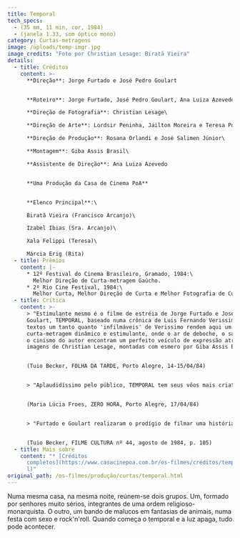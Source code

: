 ```yaml
---
title: Temporal
tech_specs:
  - (35 mm, 11 min, cor, 1984)
  - (janela 1.33, som óptico mono)
category: Curtas-metragens
image: /uploads/temp-imgr.jpg
image_credits: "Foto por Christian Lesage: Biratã Vieira"
details:
  - title: Créditos
    content: >-
      **Direção**: Jorge Furtado e José Pedro Goulart


      **Roteiro**: Jorge Furtado, José Pedro Goulart, Ana Luiza Azevedo e Marcelo Lopes\

      **Direção de Fotografia**: Christian Lesage\

      **Direção de Arte**: Lordsir Peninha, Jailton Moreira e Teresa Poester\

      **Direção de Produção**: Rosana Orlandi e José Salimen Júnior\

      **Montagem**: Giba Assis Brasil\

      **Assistente de Direção**: Ana Luiza Azevedo


      **Uma Produção da Casa de Cinema PoA**


      **Elenco Principal**:\

      Biratã Vieira (Francisco Arcanjo)\

      Izabel Ibias (Sra. Arcanjo)\

      Xala Felippi (Teresa)\

      Márcia Erig (Rita)
  - title: Prêmios
    content: |-
      * 12º Festival do Cinema Brasileiro, Gramado, 1984:\
        Melhor Direção de Curta-metragem Gaúcho.
      * 2º Rio Cine Festival, 1984:\
        Melhor Curta, Melhor Direção de Curta e Melhor Fotografia de Curta.
  - title: Crítica
    content: >-
      > "Estimulante mesmo é o filme de estréia de Jorge Furtado e José Pedro
      Goulart, TEMPORAL, baseado numa crônica de Luis Fernando Verissimo. Os
      textos um tanto quanto 'infilmáveis' de Verissimo rendem aqui um
      curta-metragem dinâmico e estimulante, onde o ar de deboche, o sarcasmo e
      o cinismo do autor encontram um perfeito veículo de expressão através das
      imagens de Christian Lesage, montadas com esmero por Giba Assis Brasil."


      (Tuio Becker, FOLHA DA TARDE, Porto Alegre, 14-15/04/84)


      > "Aplaudidíssimo pelo público, TEMPORAL tem seus vôos mais criativos, em que pese a qualidade geral da proposta, nos dois minutos e meio de animação criados por Geraldo Leonetti e José Maia, ambos da Otto Desenhos Animados."


      (Maria Lúcia Froes, ZERO HORA, Porto Alegre, 17/04/84)


      > "Furtado e Goulart realizaram o prodígio de filmar uma história curta de Luis Fernando Verissimo dentro do espírito do autor. Numa sacada final, eles apelam para um trabalho de animação de Otto Guerra que dá o exato fechamento para uma história absurda que envolve choque de gerações e uma espécie de histeria coletiva do gênero humano em meio à fúria da natureza."


      (Tuio Becker, FILME CULTURA nº 44, agosto de 1984, p. 105)
  - title: Mais sobre
    content: "* [Créditos
      completos](https://www.casacinepoa.com.br/os-filmes/créditos/temporal.htm\
      l)"
original_path: /os-filmes/produção/curtas/temporal.html
---
```

Numa mesma casa, na mesma noite, reúnem-se dois grupos. Um, formado por senhores muito sérios, integrantes de uma ordem religioso-monarquista. O outro, um bando de malucos em fantasias de animais, numa festa com sexo e rock'n'roll. Quando começa o temporal e a luz apaga, tudo pode acontecer.